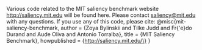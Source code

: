 Various code related to the MIT saliency benchmark website http://saliency.mit.edu will be found here. 
Please contact saliency@mit.edu with any questions.
If you use any of this code, please cite: 
@misc\{mit-saliency-benchmark,
author = \{Zoya Bylinskii and Tilke Judd and Fr\{'e\}do Durand and Aude Oliva and Antonio Torralba\},
title = \{MIT Saliency Benchmark\},
howpublished = \{http://saliency.mit.edu/\}
\}
 
